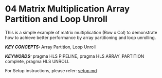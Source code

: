 04 Matrix Multiplication Array Partition and Loop Unroll
======================

This is a simple example of matrix multiplication (Row x Col) to demonstrate how to achieve better performance by array partitioning and loop unrolling.

***KEY CONCEPTS:*** Array Partition, Loop Unroll

***KEYWORDS:*** pragma HLS PIPELINE, pragma HLS ARRAY_PARTITION complete, pragma HLS UNROLL


For Setup instructions, please refer: [setup.md][]

[setup.md]: setup.md

